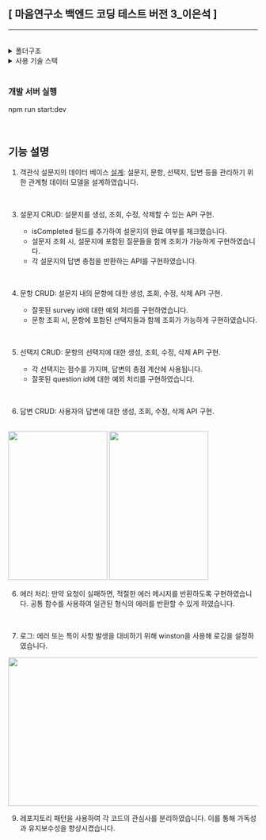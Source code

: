 ## [ 마음연구소 백엔드 코딩 테스트 버전 3_이은석 ]

---

<br/>
<details>
  <summary>폴더구조</summary>

```jsx
📦src
 ┣ 📂apis
 ┃ ┣ 📂option
 ┃ ┃ ┣ 📂dto
 ┃ ┃ ┣ 📂entities
 ┃ ┃ ┣ 📜option.module.ts
 ┃ ┃ ┣ 📜option.repository.ts
 ┃ ┃ ┣ 📜option.resolver.ts
 ┃ ┃ ┗ 📜option.service.ts
 ┃ ┣ 📂question
 ┃ ┃ ┣ 📂dto
 ┃ ┃ ┣ 📂entities
 ┃ ┃ ┣ 📜question.module.ts
 ┃ ┃ ┣ 📜question.repository.ts
 ┃ ┃ ┣ 📜question.resolver.ts
 ┃ ┃ ┗ 📜question.service.ts
 ┃ ┣ 📂response
 ┃ ┃ ┣ 📂entities
 ┃ ┃ ┣ 📜response.module.ts
 ┃ ┃ ┣ 📜response.repository.ts
 ┃ ┃ ┣ 📜response.resolver.ts
 ┃ ┃ ┗ 📜response.service.ts
 ┃ ┗ 📂survey
 ┃ ┃ ┣ 📂dto
 ┃ ┃ ┣ 📂entities
 ┃ ┃ ┃ ┗ 📜survey.entity.ts
 ┃ ┃ ┣ 📜survey.module.ts
 ┃ ┃ ┣ 📜survey.repository.ts
 ┃ ┃ ┣ 📜survey.resolver.ts
 ┃ ┃ ┗ 📜survey.service.ts
 ┣ 📂config
 ┃ ┗ 📜typeorm.config.ts
 ┣ 📂utils
 ┃ ┣ 📂graphql
 ┃ ┃ ┗ 📜schema.gql
 ┃ ┣ 📂logger
 ┃ ┃ ┗ 📜winston.util.ts
 ┃ ┗ 📜commonFunction.ts
 ┣ 📜app.module.ts
 ┗ 📜main.ts
```

</details>

<details>
  <summary>사용 기술 스택</summary>

언어 및 사용 도구 <br/> ![NestJS](https://img.shields.io/badge/nestjs-%23E0234E.svg?style=for-the-badge&logo=nestjs&logoColor=white) ![NodeJS](https://img.shields.io/badge/node.js-6DA55F?style=for-the-badge&logo=node.js&logoColor=white) ![TypeScript](https://img.shields.io/badge/typescript-%23007ACC.svg?style=for-the-badge&logo=typescript&logoColor=white)
<br/>
데이터 베이스 <br/>![Postgres](https://img.shields.io/badge/postgres-%23316192.svg?style=for-the-badge&logo=postgresql&logoColor=white) <br/>

</details>

<br/>

### 개발 서버 실행

npm run start:dev

<br/>

## 기능 설명

1.  객관식 설문지의 데이터 베이스 [설계](https://www.erdcloud.com/d/TT2cH5YPJWCAyyapn): 설문지, 문항, 선택지, 답변 등을 관리하기 위한 관계형 데이터 모델을 설계하였습니다. 

<br/>

3.  설문지 CRUD: 설문지를 생성, 조회, 수정, 삭제할 수 있는 API 구현.
   
    - isCompleted 필드를 추가하여 설문지의 완료 여부를 체크했습니다.
    - 설문지 조회 시, 설문지에 포함된 질문들을 함께 조회가 가능하게 구현하였습니다.
    - 각 설문지의 답변 총점을 반환하는 API를 구현하였습니다.
<br/>

4.  문항 CRUD: 설문지 내의 문항에 대한 생성, 조회, 수정, 삭제 API 구현.
    
    - 잘못된 survey id에 대한 예외 처리를 구현하였습니다.
    - 문항 조회 시, 문항에 포함된 선택지들과 함께 조회가 가능하게 구현하였습니다.
<br/>

5.  선택지 CRUD: 문항의 선택지에 대한 생성, 조회, 수정, 삭제 API 구현.

    - 각 선택지는 점수를 가지며, 답변의 총점 계산에 사용됩니다.
    - 잘못된 question id에 대한 예외 처리를 구현하였습니다.
<br/>

6.  답변 CRUD: 사용자의 답변에 대한 생성, 조회, 수정, 삭제 API 구현.
<br />

<img src="https://github.com/enxxi/maumlab_test/assets/101889199/d89efd9a-b3f6-4c97-b475-d080df858474.png"  width="200" height="300"/>


<img src="https://github.com/enxxi/maumlab_test/assets/101889199/838175f7-ba56-4c11-afec-616e70d98135.png" width="200" height="300"/>

6.  에러 처리: 만약 요청이 실패하면, 적절한 에러 메시지를 반환하도록 구현하였습니다. 공통 함수를 사용하여 일관된 형식의 에러를 반환할 수 있게 하였습니다.
<br />

7.  로그: 에러 또는 특이 사항 발생을 대비하기 위해 winston을 사용해 로깅을 설정하였습니다.
<img src="https://github.com/enxxi/maumlab_test/assets/101889199/420ae0c0-85a7-45c0-b0bb-8c4df592440a.png" width="600" height="300"/>

<br />

9. 레포지토리 패턴을 사용하여 각 코드의 관심사를 분리하였습니다. 이를 통해 가독성과 유지보수성을 향상시켰습니다. 
<br />

